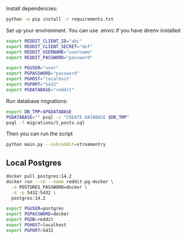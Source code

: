 Install dependencies:
```bash
python -m pip install -r requirements.txt
```

Set up your environment. You can use .envrc if you have direnv installed
```bash
export REDDIT_CLIENT_ID="abc"
export REDDIT_CLIENT_SECRET="def"
export REDDIT_USERNAME="username"
export REDDIT_PASSWORD="password"

export PGUSER="user"
export PGPASSWORD="password"
export PGHOST="localhost"
export PGPORT="5432"
export PGDATABASE="reddit"
```

Run database migrations:
```bash
export DB_TMP=$PGDATABASE
PGDATABASE="" psql -c "CREATE DATABASE $DB_TMP"
psql -f migrations/1_posts.sql
```

Then you can run the script
```bash
python main.py --subreddit=streamentry
```

## Local Postgres
```bash
docker pull postgres:14.2
docker run --rm --name reddit-pg-docker \
  -e POSTGRES_PASSWORD=docker \
  -d -p 5432:5432 \
  postgres:14.2

export PGUSER=postgres
export PGPASSWORD=docker
export PGDB=reddit
export PGHOST=localhost
export PGPORT=5432
```
